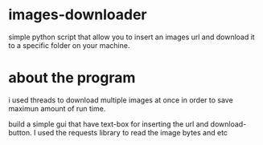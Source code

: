 # images-downloader
simple python script that allow you to insert an images url and download it to a specific folder on your machine.
# about the program
i used threads to download multiple images at once in order to save maximun amount of run time.

build a simple gui that have text-box for inserting the url and download-button.
I used the requests library to read the image bytes and etc

